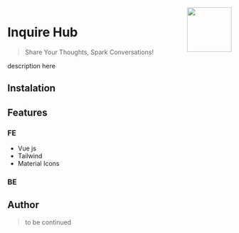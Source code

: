 <img align="right" height="100" src="https://github.com/GameBear64/InquireHub/assets/33098072/d62c8b1e-318e-468b-a198-60f3d41bab9d">

# Inquire Hub
> Share Your Thoughts, Spark Conversations!
  
description here

## Instalation

## Features

### FE
- Vue js
- Tailwind
- Material Icons

### BE

## Author

> to be continued
